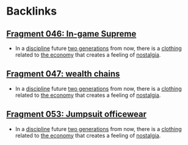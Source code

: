 
# Backlinks
## [Fragment 046: In-game Supreme](<Fragment 046: In-game Supreme.md>)
- In a [discipline](<discipline.md>) future [two generations](<two generations.md>) from now, there is a [clothing](<clothing.md>) related to [the economy](<the economy.md>) that creates a feeling of [nostalgia](<nostalgia.md>).

## [Fragment 047: wealth chains](<Fragment 047: wealth chains.md>)
- In a [discipline](<discipline.md>) future [two generations](<two generations.md>) from now, there is a [clothing](<clothing.md>) related to [the economy](<the economy.md>) that creates a feeling of [nostalgia](<nostalgia.md>).

## [Fragment 053: Jumpsuit officewear](<Fragment 053: Jumpsuit officewear.md>)
- In a [discipline](<discipline.md>) future [two generations](<two generations.md>) from now, there is a [clothing](<clothing.md>) related to [the economy](<the economy.md>) that creates a feeling of [nostalgia](<nostalgia.md>).

